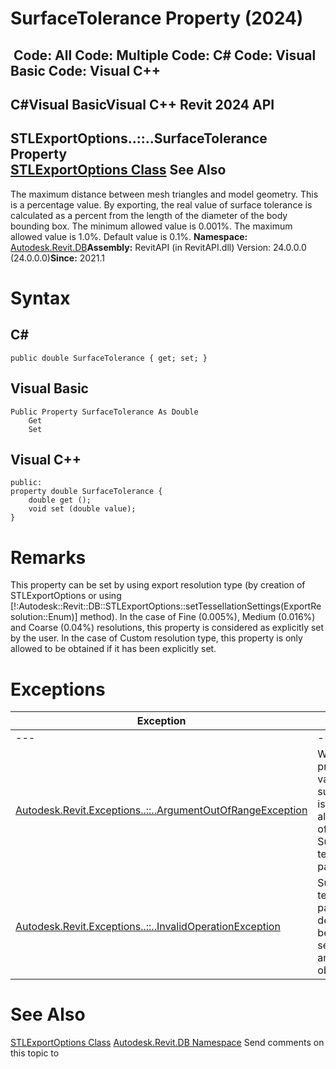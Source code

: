 # SurfaceTolerance Property (2024)

﻿
 Code: All Code: Multiple Code: C# Code: Visual Basic Code: Visual C++   
---  
C#Visual BasicVisual C++
Revit 2024 API  
---  
STLExportOptions..::..SurfaceTolerance Property   
[STLExportOptions Class](c8870dfe-9259-4981-4545-a6c0d0440552.md "STLExportOptions Class") See Also  
---  
The maximum distance between mesh triangles and model geometry. This is a percentage value. By exporting, the real value of surface tolerance is calculated as a percent from the length of the diameter of the body bounding box. The minimum allowed value is 0.001%. The maximum allowed value is 1.0%. Default value is 0.1%. 
**Namespace:** [Autodesk.Revit.DB](87546ba7-461b-c646-cbb1-2cb8f5bff8b2.md "Autodesk.Revit.DB Namespace")**Assembly:** RevitAPI (in RevitAPI.dll) Version: 24.0.0.0 (24.0.0.0)**Since:** 2021.1 
# Syntax
C#  
---  
```text
public double SurfaceTolerance { get; set; }
```
  
Visual Basic  
---  
```text
Public Property SurfaceTolerance As Double
	Get
	Set
```
  
Visual C++  
---  
```text
public:
property double SurfaceTolerance {
	double get ();
	void set (double value);
}
```
  
# Remarks
This property can be set by using export resolution type (by creation of STLExportOptions or using [!:Autodesk::Revit::DB::STLExportOptions::setTessellationSettings(ExportResolution::Enum)] method). In the case of Fine (0.005%), Medium (0.016%) and Coarse (0.04%) resolutions, this property is considered as explicitly set by the user. In the case of Custom resolution type, this property is only allowed to be obtained if it has been explicitly set. 
# Exceptions
| Exception | Condition |
| --- | --- |
| --- | --- |
| [Autodesk.Revit.Exceptions..::..ArgumentOutOfRangeException](60f148c9-ece0-a6bb-4e12-bb4a9c8c8a24.md "ArgumentOutOfRangeException Class") | When setting this property: The value surfaceTolerance is outside the allowable range of values for SurfaceTolerance tessellation parameter. |
| [Autodesk.Revit.Exceptions..::..InvalidOperationException](9e715f03-3884-e539-4dd6-8d7545733adc.md "InvalidOperationException Class") | SurfaceTolerance tessellation parameter is default (hasn't been explicitly set by the user) and cannot be obtained now. |

# See Also
[STLExportOptions Class](c8870dfe-9259-4981-4545-a6c0d0440552.md "STLExportOptions Class")
[Autodesk.Revit.DB Namespace](87546ba7-461b-c646-cbb1-2cb8f5bff8b2.md "Autodesk.Revit.DB Namespace")
Send comments on this topic to 